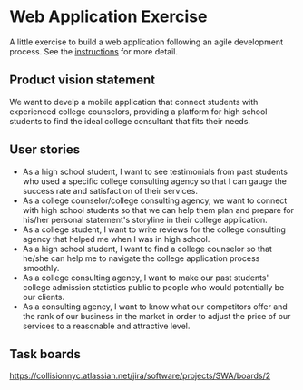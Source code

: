 # Web Application Exercise

A little exercise to build a web application following an agile development process. See the [instructions](instructions.md) for more detail.

## Product vision statement

We want to develp a mobile application that connect students with experienced college counselors, providing a platform for high school students to find the ideal college consultant that fits their needs.

## User stories

- As a high school student, I want to see testimonials from past students who used a specific college consulting agency so that I can gauge the success rate and satisfaction of their services.
- As a college counselor/college consulting agency, we want to connect with high school students so that we can help them plan and prepare for his/her personal statement's storyline in their college application.
- As a college student, I want to write reviews for the college consulting agency that helped me when I was in high school.
- As a high school student, I want to find a college counselor so that he/she can help me to navigate the college application process smoothly.
- As a college consulting agency, I want to make our past students' college admission statistics public to people who would potentially be our clients.
- As a consulting agency, I want to know what our competitors offer and the rank of our business in the market in order to adjust the price of our services to a reasonable and attractive level.

## Task boards

https://collisionnyc.atlassian.net/jira/software/projects/SWA/boards/2